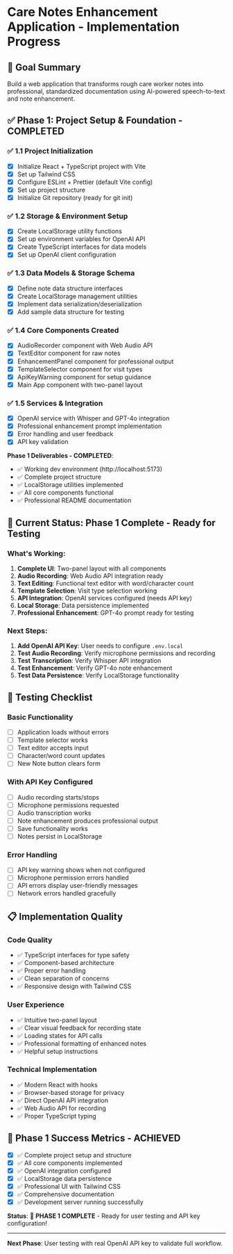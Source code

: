 # Care Notes Enhancement Application - Implementation Progress

## 🎯 Goal Summary
Build a web application that transforms rough care worker notes into professional, standardized documentation using AI-powered speech-to-text and note enhancement.

## ✅ Phase 1: Project Setup & Foundation - COMPLETED

### ✅ 1.1 Project Initialization
- [x] Initialize React + TypeScript project with Vite
- [x] Set up Tailwind CSS
- [x] Configure ESLint + Prettier (default Vite config)
- [x] Set up project structure
- [x] Initialize Git repository (ready for git init)

### ✅ 1.2 Storage & Environment Setup
- [x] Create LocalStorage utility functions
- [x] Set up environment variables for OpenAI API
- [x] Create TypeScript interfaces for data models
- [x] Set up OpenAI client configuration

### ✅ 1.3 Data Models & Storage Schema
- [x] Define note data structure interfaces
- [x] Create LocalStorage management utilities
- [x] Implement data serialization/deserialization
- [x] Add sample data structure for testing

### ✅ 1.4 Core Components Created
- [x] AudioRecorder component with Web Audio API
- [x] TextEditor component for raw notes
- [x] EnhancementPanel component for professional output
- [x] TemplateSelector component for visit types
- [x] ApiKeyWarning component for setup guidance
- [x] Main App component with two-panel layout

### ✅ 1.5 Services & Integration
- [x] OpenAI service with Whisper and GPT-4o integration
- [x] Professional enhancement prompt implementation
- [x] Error handling and user feedback
- [x] API key validation

**Phase 1 Deliverables - COMPLETED**: 
- ✅ Working dev environment (http://localhost:5173)
- ✅ Complete project structure
- ✅ LocalStorage utilities implemented
- ✅ All core components functional
- ✅ Professional README documentation

## 🚀 Current Status: Phase 1 Complete - Ready for Testing

### What's Working:
1. **Complete UI**: Two-panel layout with all components
2. **Audio Recording**: Web Audio API integration ready
3. **Text Editing**: Functional text editor with word/character count
4. **Template Selection**: Visit type selection working
5. **API Integration**: OpenAI services configured (needs API key)
6. **Local Storage**: Data persistence implemented
7. **Professional Enhancement**: GPT-4o prompt ready for testing

### Next Steps:
1. **Add OpenAI API Key**: User needs to configure `.env.local`
2. **Test Audio Recording**: Verify microphone permissions and recording
3. **Test Transcription**: Verify Whisper API integration
4. **Test Enhancement**: Verify GPT-4o note enhancement
5. **Test Data Persistence**: Verify LocalStorage functionality

## 🧪 Testing Checklist

### Basic Functionality
- [ ] Application loads without errors
- [ ] Template selector works
- [ ] Text editor accepts input
- [ ] Character/word count updates
- [ ] New Note button clears form

### With API Key Configured
- [ ] Audio recording starts/stops
- [ ] Microphone permissions requested
- [ ] Audio transcription works
- [ ] Note enhancement produces professional output
- [ ] Save functionality works
- [ ] Notes persist in LocalStorage

### Error Handling
- [ ] API key warning shows when not configured
- [ ] Microphone permission errors handled
- [ ] API errors display user-friendly messages
- [ ] Network errors handled gracefully

## 📋 Implementation Quality

### Code Quality
- ✅ TypeScript interfaces for type safety
- ✅ Component-based architecture
- ✅ Proper error handling
- ✅ Clean separation of concerns
- ✅ Responsive design with Tailwind CSS

### User Experience
- ✅ Intuitive two-panel layout
- ✅ Clear visual feedback for recording state
- ✅ Loading states for API calls
- ✅ Professional formatting of enhanced notes
- ✅ Helpful setup instructions

### Technical Implementation
- ✅ Modern React with hooks
- ✅ Browser-based storage for privacy
- ✅ Direct OpenAI API integration
- ✅ Web Audio API for recording
- ✅ Proper TypeScript typing

## 🎉 Phase 1 Success Metrics - ACHIEVED

- [x] ✅ Complete project setup and structure
- [x] ✅ All core components implemented
- [x] ✅ OpenAI integration configured
- [x] ✅ LocalStorage data persistence
- [x] ✅ Professional UI with Tailwind CSS
- [x] ✅ Comprehensive documentation
- [x] ✅ Development server running successfully

**Status**: 🎯 **PHASE 1 COMPLETE** - Ready for user testing and API key configuration!

---

**Next Phase**: User testing with real OpenAI API key to validate full workflow. 